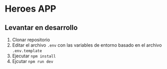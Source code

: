 # Heroes APP

## Levantar en desarrollo

1. Clonar repositorio
2. Editar el archivo `.env` con las variables de entorno
basado en el archivo `.env.template`
3. Ejecutar `npm install`
4. Ejcutar `npm run dev`


